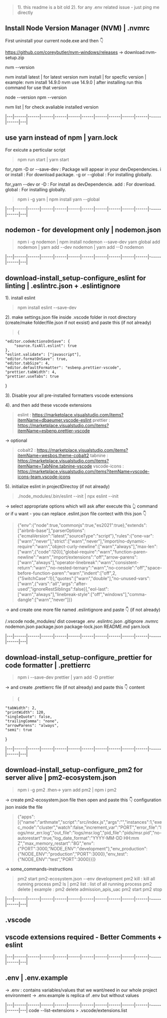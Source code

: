 > 1). this readme is a bit old
> 2). for any .env related issue - just ping me directly

## Install Node Version Manager (NVM) | .nvmrc

First uninstall your current node.exe and then 👇

https://github.com/coreybutler/nvm-windows/releases -> download:nvm-setup.zip

nvm --version

nvm install latest | for latest version
nvm install <versionNumber> | for specfic version | example: nvm install 14.9.0
nvm use 14.9.0 | after installing run this command for use that version

node --version
npm --version

nvm list | for check avaliable installed version

|---|------|------|------|------|------|------|------|------|------|------|------|------|---|

## use yarn instead of npm | yarn.lock

For exicute a perticular script

> npm run start | yarn start

for_npm
-D or --save-dev : Package will appear in your devDependencies.
i or install : For download package.
-g or --global : For installing globally.

for_yarn
--dev or -D : For install as devDependencie.
add : For download.
global : For installing globally.

> npm i -g yarn | npm install yarn --global

|---|------|------|------|------|------|------|------|------|------|------|------|------|---|

## nodemon - for development only | nodemon.json

> npm i -g nodemon | npm install nodemon --save-dev
> yarn global add nodemon | yarn add --dev nodemon | yarn add --D nodemon

|---|------|------|------|------|------|------|------|------|------|------|------|------|---|

## download-install_setup-configure_eslint for linting | .eslintrc.json + .eslintignore

<!-- ## //impLink -> https://eslint.org/demo -->

1). install eslint

> npm install eslint --save-dev

2). make settings.json file inside .vscode folder in root directory (create/make folder/file.json if not exsist) and paste this (if not already)

> {

    "editor.codeActionsOnSave": {
        "source.fixAll.eslint": true
    },
    "eslint.validate": ["javascript"],
    "editor.formatOnSave": true,
    "editor.tabSize": 4,
    "editor.defaultFormatter": "esbenp.prettier-vscode",
    "prettier.tabWidth": 4,
    "prettier.useTabs": true

}

3). Disable your all pre-installed formatters vscode extensions

4). and then add these vscode extensions

> eslint : https://marketplace.visualstudio.com/items?itemName=dbaeumer.vscode-eslint
> prettier : https://marketplace.visualstudio.com/items?itemName=esbenp.prettier-vscode

-> optional

> cobalt2 : https://marketplace.visualstudio.com/items?itemName=wesbos.theme-cobalt2
> tabnine : https://marketplace.visualstudio.com/items?itemName=TabNine.tabnine-vscode
> vscode-icons : https://marketplace.visualstudio.com/items?itemName=vscode-icons-team.vscode-icons

5). initialize eslint in projectDirectoy (if not already)

> ./node_modules/.bin/eslint --init | npx eslint --init

-> select appropriate options which will ask after execute this 👆 command
or if u want - you can replace .eslint.json file contect with this json 👇

> {"env":{"node":true,"commonjs":true,"es2021":true},"extends":["airbnb-base"],"parserOptions":{"ecmaVersion":"latest","sourceType":"script"},"rules":{"one-var":["warn","never"],"strict":["warn","never"],"import/no-dynamic-require":"warn","object-curly-newline":["warn","always"],"max-len":["warn",{"code":120}],"global-require":"warn","function-paren-newline":"warn","import/extensions":"off","arrow-parens":["warn","always"],"operator-linebreak":"warn","consistent-return":"warn","no-nested-ternary":"warn","no-console":"off","space-before-function-paren":"warn","indent":["off",2,{"SwitchCase":1}],"quotes":["warn","double"],"no-unused-vars":["warn",{"vars":"all","args":"after-used","ignoreRestSiblings":false}],"eol-last":["warn","always"],"linebreak-style":["off","windows"],"comma-dangle":["warn","never"]}}

-> and create one more file named .eslintignore and paste 👇 (if not already)

/.vscode
node_modules/
dist
coverage
.env
.eslintrc.json
.gitignore
.nvmrc
nodemon.json
package.json
package-lock.json
README.md
yarn.lock

|---|------|------|------|------|------|------|------|------|------|------|------|------|---|

## download-install_setup-configure_prettier for code formatter | .prettierrc

> npm i --save-dev prettier | yarn add -D prettier

-> and create .prettierrc file (if not already) and paste this 👇 content

> {

    "tabWidth": 2,
    "printWidth": 120,
    "singleQuote": false,
    "trailingComma": "none",
    "arrowParens": "always",
    "semi": true

}

|---|------|------|------|------|------|------|------|------|------|------|------|------|---|

## download-install_setup-configure_pm2 for server alive | pm2-ecosystem.json

> npm i -g pm2 .then-> yarn add pm2 | npm i pm2

-> create pm2-ecosystem.json file then open and paste this 👇 configuration json inside the file

> {"apps":[{"name":"arthmate","script":"src/index.js","args":"","instances":1,"exec_mode":"cluster","watch":false,"increment_var":"PORT","error_file":"logs/msr_err.log","out_file":"logs/msr.log","pid_file":"pids/msr.pid","no-autorestart":true,"log_date_format":"YYYY-MM-DD HH:mm Z","max_memory_restart":"8G","env":{"PORT":3000,"NODE_ENV":"development"},"env_production":{"NODE_ENV":"production","PORT":3000},"env_test":{"NODE_ENV":"test","PORT":3000}}]}

-> some_commands-instructions

> pm2 start pm2-ecosystem.json --env development
> pm2 kill : kill all running process
> pm2 ls | pm2 list : list of all running process
> pm2 delete <appNameHear> | example : pm2 delete admission_apis_uac
> pm2 start <appNameHear>
> pm2 stop <appNameHear>

|---|------|------|------|------|------|------|------|------|------|------|------|------|---|

## .vscode

## vscode extensions required - Better Comments + eslint

|---|------|------|------|------|------|------|------|------|------|------|------|------|---|

## .env | .env.example

-> .env : contains variables/values that we want/need in our whole project environment
-> .env.example is replica of .env but without values

|---|------|------|------|------|------|------|------|------|------|------|------|------|---|
code --list-extensions > .vscode/extensions.list
